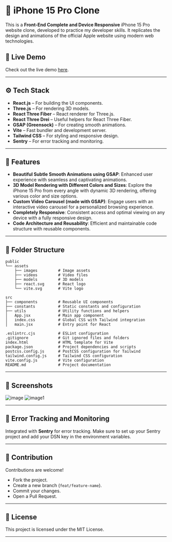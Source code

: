# 📱 iPhone 15 Pro Clone  

This is a **Front-End Complete and Device Responsive** iPhone 15 Pro website clone, developed to practice my developer skills. It replicates the design and animations of the official Apple website using modern web technologies.  

## 🚀 Live Demo  
Check out the live demo [here](https://iphone-15pro-eight.vercel.app/).  

---

## ⚙️ Tech Stack  
- **React.js** – For building the UI components.  
- **Three.js** – For rendering 3D models.  
- **React Three Fiber** – React renderer for Three.js.  
- **React Three Drei** – Useful helpers for React Three Fiber.  
- **GSAP (Greensock)** – For creating smooth animations.  
- **Vite** – Fast bundler and development server.  
- **Tailwind CSS** – For styling and responsive design.  
- **Sentry** – For error tracking and monitoring.  

---

## 🔋 Features  
- **Beautiful Subtle Smooth Animations using GSAP**: Enhanced user experience with seamless and captivating animations.  
- **3D Model Rendering with Different Colors and Sizes**: Explore the iPhone 15 Pro from every angle with dynamic 3D rendering, offering various color and size options.  
- **Custom Video Carousel (made with GSAP)**: Engage users with an interactive video carousel for a personalized browsing experience.  
- **Completely Responsive**: Consistent access and optimal viewing on any device with a fully responsive design.  
- **Code Architecture and Reusability**: Efficient and maintainable code structure with reusable components.  

---

## 📂 Folder Structure  
```plaintext
public
└── assets
    ├── images         # Image assets
    ├── videos         # Video files
    ├── models         # 3D models
    ├── react.svg      # React logo
    └── vite.svg       # Vite logo

src
├── components         # Reusable UI components
├── constants          # Static constants and configuration
├── utils              # Utility functions and helpers
│   App.jsx            # Main app component
│   index.css          # Global CSS with Tailwind integration
│   main.jsx           # Entry point for React

.eslintrc.cjs          # ESLint configuration
.gitignore             # Git ignored files and folders
index.html             # HTML template for Vite
package.json           # Project dependencies and scripts
postcss.config.js      # PostCSS configuration for Tailwind
tailwind.config.js     # Tailwind CSS configuration
vite.config.js         # Vite configuration
README.md              # Project documentation
```

---


## 📸 Screenshots  
![image](https://github.com/user-attachments/assets/cf4b0a18-3093-488f-bf56-1ef91146f20a)
![image1](https://github.com/user-attachments/assets/f17cdd6c-eaec-4be1-ba18-ef762f12f547)



---

## 🐞 Error Tracking and Monitoring  
Integrated with **Sentry** for error tracking. Make sure to set up your Sentry project and add your DSN key in the environment variables.  

---

## 🤝 Contribution  
Contributions are welcome!  
- Fork the project.  
- Create a new branch (`feat/feature-name`).  
- Commit your changes.  
- Open a Pull Request.  

---

## 📄 License  
This project is licensed under the MIT License.  


---

